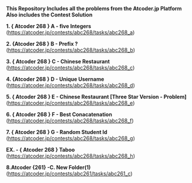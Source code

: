**This Repository Includes all the problems from the Atcoder.jp Platform Also includes the Contest Solution**

**1. { Atcoder 268 } A - five Integers**
(https://atcoder.jp/contests/abc268/tasks/abc268_a)

**2. {Atcoder 268 } B - Prefix ?**
(https://atcoder.jp/contests/abc268/tasks/abc268_b)

**3. { Atcoder 268 } C - Chinese Restaurant**
(https://atcoder.jp/contests/abc268/tasks/abc268_c)


**4. {Atcoder 268 } D - Unique Username**
(https://atcoder.jp/contests/abc268/tasks/abc268_d)


**5. { Atcoder 268 } E - Chinese Restaurant [Three Star Version - Problem]**
(https://atcoder.jp/contests/abc268/tasks/abc268_e)


**6. { Atcoder 268 } F - Best Conacatenation**
(https://atcoder.jp/contests/abc268/tasks/abc268_f)


**7. { Atcoder 268 } G - Random Student Id**
(https://atcoder.jp/contests/abc268/tasks/abc268_g)


**EX. - { Atcoder 268 } Taboo**
(https://atcoder.jp/contests/abc268/tasks/abc268_h)

**8.Atcoder {261} -C. New Folder(1)**
(https://atcoder.jp/contests/abc261/tasks/abc261_c)
